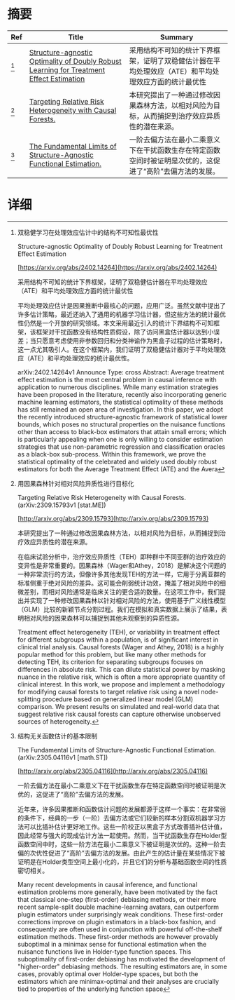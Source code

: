 # 摘要

| Ref | Title | Summary |
| --- | --- | --- |
| [^1] | [Structure-agnostic Optimality of Doubly Robust Learning for Treatment Effect Estimation](https://arxiv.org/abs/2402.14264) | 采用结构不可知的统计下界框架，证明了双稳健估计器在平均处理效应（ATE）和平均处理效应方面的统计最优性 |
| [^2] | [Targeting Relative Risk Heterogeneity with Causal Forests.](http://arxiv.org/abs/2309.15793) | 本研究提出了一种通过修改因果森林方法，以相对风险为目标，从而捕捉到治疗效应异质性的潜在来源。 |
| [^3] | [The Fundamental Limits of Structure-Agnostic Functional Estimation.](http://arxiv.org/abs/2305.04116) | 一阶去偏方法在最小二乘意义下在干扰函数生存在特定函数空间时被证明是次优的，这促进了“高阶”去偏方法的发展。 |

# 详细

[^1]: 双稳健学习在处理效应估计中的结构不可知性最优性

    Structure-agnostic Optimality of Doubly Robust Learning for Treatment Effect Estimation

    [https://arxiv.org/abs/2402.14264](https://arxiv.org/abs/2402.14264)

    采用结构不可知的统计下界框架，证明了双稳健估计器在平均处理效应（ATE）和平均处理效应方面的统计最优性

    

    平均处理效应估计是因果推断中最核心的问题，应用广泛。虽然文献中提出了许多估计策略，最近还纳入了通用的机器学习估计器，但这些方法的统计最优性仍然是一个开放的研究领域。本文采用最近引入的统计下界结构不可知框架，该框架对干扰函数没有结构性质假设，除了访问黑盒估计器以达到小误差；当只愿意考虑使用非参数回归和分类神谕作为黑盒子过程的估计策略时，这一点尤其吸引人。在这个框架内，我们证明了双稳健估计器对于平均处理效应（ATE）和平均处理效应的统计最优性。

    arXiv:2402.14264v1 Announce Type: cross  Abstract: Average treatment effect estimation is the most central problem in causal inference with application to numerous disciplines. While many estimation strategies have been proposed in the literature, recently also incorporating generic machine learning estimators, the statistical optimality of these methods has still remained an open area of investigation. In this paper, we adopt the recently introduced structure-agnostic framework of statistical lower bounds, which poses no structural properties on the nuisance functions other than access to black-box estimators that attain small errors; which is particularly appealing when one is only willing to consider estimation strategies that use non-parametric regression and classification oracles as a black-box sub-process. Within this framework, we prove the statistical optimality of the celebrated and widely used doubly robust estimators for both the Average Treatment Effect (ATE) and the Avera
    
[^2]: 用因果森林针对相对风险异质性进行目标化

    Targeting Relative Risk Heterogeneity with Causal Forests. (arXiv:2309.15793v1 [stat.ME])

    [http://arxiv.org/abs/2309.15793](http://arxiv.org/abs/2309.15793)

    本研究提出了一种通过修改因果森林方法，以相对风险为目标，从而捕捉到治疗效应异质性的潜在来源。

    

    在临床试验分析中，治疗效应异质性（TEH）即种群中不同亚群的治疗效应的变异性是非常重要的。因果森林（Wager和Athey，2018）是解决这个问题的一种非常流行的方法，但像许多其他发现TEH的方法一样，它用于分离亚群的标准侧重于绝对风险的差异。这可能会削弱统计功效，掩盖了相对风险中的细微差别，而相对风险通常是临床关注的更合适的数量。在这项工作中，我们提出并实现了一种修改因果森林以针对相对风险的方法，使用基于广义线性模型（GLM）比较的新颖节点分割过程。我们在模拟和真实数据上展示了结果，表明相对风险的因果森林可以捕捉到其他未观察到的异质性源。

    Treatment effect heterogeneity (TEH), or variability in treatment effect for different subgroups within a population, is of significant interest in clinical trial analysis. Causal forests (Wager and Athey, 2018) is a highly popular method for this problem, but like many other methods for detecting TEH, its criterion for separating subgroups focuses on differences in absolute risk. This can dilute statistical power by masking nuance in the relative risk, which is often a more appropriate quantity of clinical interest. In this work, we propose and implement a methodology for modifying causal forests to target relative risk using a novel node-splitting procedure based on generalized linear model (GLM) comparison. We present results on simulated and real-world data that suggest relative risk causal forests can capture otherwise unobserved sources of heterogeneity.
    
[^3]: 结构无关函数估计的基本限制

    The Fundamental Limits of Structure-Agnostic Functional Estimation. (arXiv:2305.04116v1 [math.ST])

    [http://arxiv.org/abs/2305.04116](http://arxiv.org/abs/2305.04116)

    一阶去偏方法在最小二乘意义下在干扰函数生存在特定函数空间时被证明是次优的，这促进了“高阶”去偏方法的发展。

    

    近年来，许多因果推断和函数估计问题的发展都源于这样一个事实：在非常弱的条件下，经典的一步（一阶）去偏方法或它们较新的样本分割双机器学习方法可以比插补估计更好地工作。这些一阶校正以黑盒子方式改善插补估计值，因此经常与强大的现成估计方法一起使用。然而，当干扰函数生存在Holder型函数空间中时，这些一阶方法在最小二乘意义下被证明是次优的。这种一阶去偏的次优性促进了“高阶”去偏方法的发展。由此产生的估计量在某些情况下被证明是在Holder类型空间上最小化的，并且它们的分析与基础函数空间的性质密切相关。

    Many recent developments in causal inference, and functional estimation problems more generally, have been motivated by the fact that classical one-step (first-order) debiasing methods, or their more recent sample-split double machine-learning avatars, can outperform plugin estimators under surprisingly weak conditions. These first-order corrections improve on plugin estimators in a black-box fashion, and consequently are often used in conjunction with powerful off-the-shelf estimation methods. These first-order methods are however provably suboptimal in a minimax sense for functional estimation when the nuisance functions live in Holder-type function spaces. This suboptimality of first-order debiasing has motivated the development of "higher-order" debiasing methods. The resulting estimators are, in some cases, provably optimal over Holder-type spaces, but both the estimators which are minimax-optimal and their analyses are crucially tied to properties of the underlying function space
    


